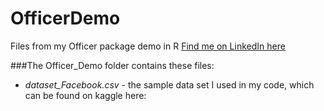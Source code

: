 # OfficerDemo
Files from my Officer package demo in R
[Find me on LinkedIn here](https://www.linkedin.com/in/elizabethheeren/)

###The Officer_Demo folder contains these files:

* *dataset_Facebook.csv* - the sample data set I used in my code, which can be found on kaggle here: 
